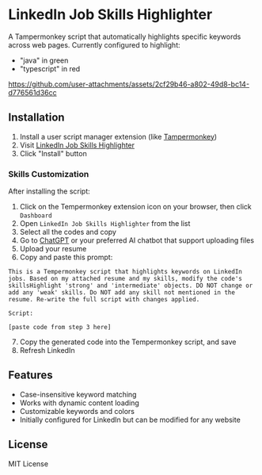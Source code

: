 # LinkedIn Job Skills Highlighter

A Tampermonkey script that automatically highlights specific keywords across web pages. Currently configured to highlight:
- "java" in green
- "typescript" in red

https://github.com/user-attachments/assets/2cf29b46-a802-49d8-bc14-d776561d36cc

## Installation

1. Install a user script manager extension (like [Tampermonkey](https://www.tampermonkey.net/))
2. Visit [LinkedIn Job Skills Highlighter](https://greasyfork.org/en/scripts/527243-linkedin-job-skills-highlighter)
3. Click "Install" button

### Skills Customization

After installing the script:

1. Click on the Tempermonkey extension icon on your browser, then click `Dashboard`
2. Open `LinkedIn Job Skills Highlighter` from the list
3. Select all the codes and copy
4. Go to [ChatGPT](https://chatgpt.com) or your preferred AI chatbot that support uploading files
5. Upload your resume
6. Copy and paste this prompt:

```
This is a Tempermonkey script that highlights keywords on LinkedIn jobs. Based on my attached resume and my skills, modify the code's skillsHighlight 'strong' and 'intermediate' objects. DO NOT change or add any 'weak' skills. Do NOT add any skill not mentioned in the resume. Re-write the full script with changes applied.

Script:

[paste code from step 3 here]
```

7. Copy the generated code into the Tempermonkey script, and save
8. Refresh LinkedIn

## Features

- Case-insensitive keyword matching
- Works with dynamic content loading
- Customizable keywords and colors
- Initially configured for LinkedIn but can be modified for any website

## License

MIT License
